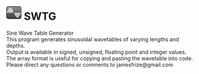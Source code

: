 <h1><img src="https://github.com/jimfrize/SWTG/blob/master/SWTG.png" width="40" height="40"> SWTG</h1>
Sine Wave Table Generator<br/>
This program generates sinusoidal wavetables of varying lengths and depths.<br/>
Output is available in signed, unsigned, floating point and integer values.<br/>
The array format is useful for copying and pasting the wavetable into code.<br/>
Please direct any questions or comments to jamesfrize@gmail.com
